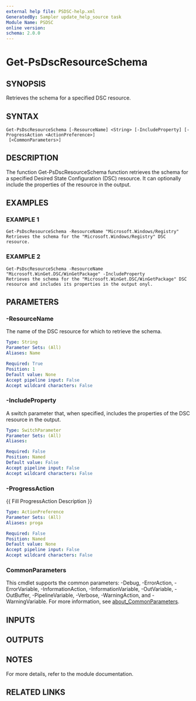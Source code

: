 ```yaml
---
external help file: PSDSC-help.xml
GeneratedBy: Sampler update_help_source task
Module Name: PSDSC
online version:
schema: 2.0.0
---
```


# Get-PsDscResourceSchema

## SYNOPSIS
Retrieves the schema for a specified DSC resource.

## SYNTAX

```
Get-PsDscResourceSchema [-ResourceName] <String> [-IncludeProperty] [-ProgressAction <ActionPreference>]
 [<CommonParameters>]
```

## DESCRIPTION
The function Get-PsDscResourceSchema function retrieves the schema for a specified Desired State Configuration (DSC) resource.
It can optionally include the properties of the resource in the output.

## EXAMPLES

### EXAMPLE 1
```
Get-PsDscResourceSchema -ResourceName "Microsoft.Windows/Registry"
Retrieves the schema for the "Microsoft.Windows/Registry" DSC resource.
```

### EXAMPLE 2
```
Get-PsDscResourceSchema -ResourceName "Microsoft.WinGet.DSC/WinGetPackage" -IncludeProperty
Retrieves the schema for the "Microsoft.WinGet.DSC/WinGetPackage" DSC resource and includes its properties in the output onyl.
```

## PARAMETERS

### -ResourceName
The name of the DSC resource for which to retrieve the schema.

```yaml
Type: String
Parameter Sets: (All)
Aliases: Name

Required: True
Position: 1
Default value: None
Accept pipeline input: False
Accept wildcard characters: False
```

### -IncludeProperty
A switch parameter that, when specified, includes the properties of the DSC resource in the output.

```yaml
Type: SwitchParameter
Parameter Sets: (All)
Aliases:

Required: False
Position: Named
Default value: False
Accept pipeline input: False
Accept wildcard characters: False
```

### -ProgressAction
{{ Fill ProgressAction Description }}

```yaml
Type: ActionPreference
Parameter Sets: (All)
Aliases: proga

Required: False
Position: Named
Default value: None
Accept pipeline input: False
Accept wildcard characters: False
```

### CommonParameters
This cmdlet supports the common parameters: -Debug, -ErrorAction, -ErrorVariable, -InformationAction, -InformationVariable, -OutVariable, -OutBuffer, -PipelineVariable, -Verbose, -WarningAction, and -WarningVariable. For more information, see [about_CommonParameters](http://go.microsoft.com/fwlink/?LinkID=113216).

## INPUTS

## OUTPUTS

## NOTES
For more details, refer to the module documentation.

## RELATED LINKS
